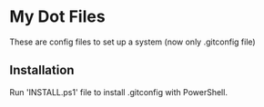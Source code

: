 # My Dot Files

These are config files to set up a system (now only .gitconfig file)

## Installation

Run 'INSTALL.ps1' file to install .gitconfig with PowerShell.
